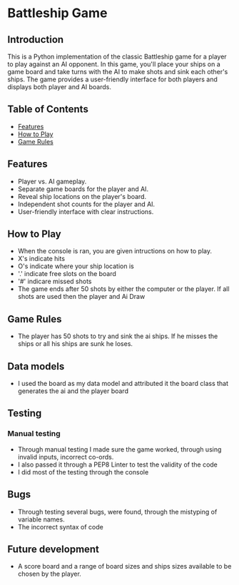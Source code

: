 
# Battleship Game

## Introduction

This is a Python implementation of the classic Battleship game for a player to play against an AI opponent. In this game, you'll place your ships on a game board and take turns with the AI to make shots and sink each other's ships. The game provides a user-friendly interface for both players and displays both player and AI boards.

## Table of Contents

- [Features](#features)
- [How to Play](#how-to-play)
- [Game Rules](#game-rules)

## Features

- Player vs. AI gameplay.
- Separate game boards for the player and AI.
- Reveal ship locations on the player's board.
- Independent shot counts for the player and AI.
- User-friendly interface with clear instructions.


## How to Play
- When the console is ran, you are given intructions on how to play.
- X's indicate hits 
- O's indicate where your ship location is 
-  '.' indicate free slots on the board 
- '#' indicare missed shots
- The game ends after 50 shots by either the computer or the player. If all shots are used then the player and Ai Draw

## Game Rules
- The player has 50 shots to try and sink the ai ships. If he misses the ships or all his ships are sunk he loses.

  
## Data models
- I used the board as my data model and attributed it the board class that generates the ai and the player board

## Testing

### Manual testing
- Through manual testing I made sure the game worked, through using invalid inputs, incorrect co-ords.
- I also passed it through a PEP8 Linter to test the validity of the code
- I did most of the testing through the console

## Bugs 
- Through testing several bugs, were found, through the mistyping of variable names.
- The incorrect syntax of code

## Future development
- A score board and a range of board sizes  and ships sizes available to be chosen by the player.


